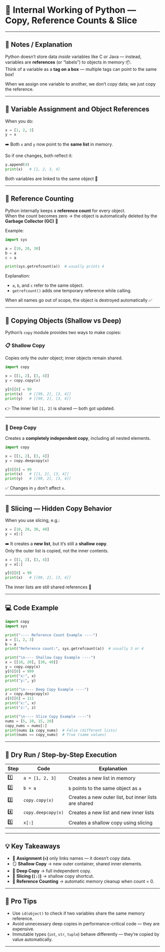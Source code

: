 # 🐍 Internal Working of Python — Copy, Reference Counts & Slice

---

## 📘 Notes / Explanation

Python doesn’t store data *inside* variables like C or Java — instead, variables are **references** (or “labels”) to objects in memory 📦.  
Think of a variable as a **tag on a box** — multiple tags can point to the same box!

When we assign one variable to another, we don’t copy data; we just copy the reference.

---

## 🔹 Variable Assignment and Object References

When you do:
```python
x = [1, 2, 3]
y = x
```
➡️ Both `x` and `y` now point to the **same list** in memory.

So if one changes, both reflect it:
```python
y.append(4)
print(x)   # [1, 2, 3, 4]
```

Both variables are linked to the same object 🧩

---

## 🔹 Reference Counting

Python internally keeps a **reference count** for every object.  
When the count becomes zero → the object is automatically deleted by the **Garbage Collector (GC)** 🧹

Example:
```python
import sys

a = [10, 20, 30]
b = a
c = a

print(sys.getrefcount(a))  # usually prints 4
```
Explanation:
- `a`, `b`, and `c` refer to the same object.  
- `getrefcount()` adds one temporary reference while calling.

When all names go out of scope, the object is destroyed automatically ✅

---

## 🔹 Copying Objects (Shallow vs Deep)

Python’s `copy` module provides two ways to make copies:

### 📋 Shallow Copy  
Copies only the *outer* object; inner objects remain shared.

```python
import copy

x = [[1, 2], [3, 4]]
y = copy.copy(x)

y[0][0] = 99
print(x)   # [[99, 2], [3, 4]]
print(y)   # [[99, 2], [3, 4]]
```
👉 The inner list `[1, 2]` is shared — both got updated.

---

### 🧱 Deep Copy  
Creates a **completely independent copy**, including all nested elements.

```python
import copy

x = [[1, 2], [3, 4]]
y = copy.deepcopy(x)

y[0][0] = 99
print(x)   # [[1, 2], [3, 4]]
print(y)   # [[99, 2], [3, 4]]
```
✅ Changes in `y` don’t affect `x`.

---

## 🔹 Slicing — Hidden Copy Behavior

When you use slicing, e.g.:
```python
x = [10, 20, 30, 40]
y = x[:]
```
➡️ It creates a **new list**, but it’s still a **shallow copy**.  
Only the outer list is copied, not the inner contents.

```python
x = [[1, 2], [3, 4]]
y = x[:]

y[0][0] = 99
print(x)   # [[99, 2], [3, 4]]
```
The inner lists are still shared references 🔁

---

## 💻 Code Example
```python
import copy
import sys

print("---- Reference Count Example ----")
a = [1, 2, 3]
b = a
print("Reference count:", sys.getrefcount(a))  # usually 3 or 4

print("\n---- Shallow Copy Example ----")
x = [[10, 20], [30, 40]]
y = copy.copy(x)
y[0][0] = 999
print("x:", x)
print("y:", y)

print("\n---- Deep Copy Example ----")
z = copy.deepcopy(x)
z[0][0] = 111
print("x:", x)
print("z:", z)

print("\n---- Slice Copy Example ----")
nums = [5, 10, 15, 20]
copy_nums = nums[:]
print(nums is copy_nums)  # False (different lists)
print(nums == copy_nums)  # True (same values)
```

---

## 🧠 Dry Run / Step-by-Step Execution

| Step | Code | Explanation |
|------|------|--------------|
| 1️⃣ | `a = [1, 2, 3]` | Creates a new list in memory |
| 2️⃣ | `b = a` | `b` points to the same object as `a` |
| 3️⃣ | `copy.copy(x)` | Creates a new outer list, but inner lists are shared |
| 4️⃣ | `copy.deepcopy(x)` | Creates a new list and new inner lists |
| 5️⃣ | `x[:]` | Creates a shallow copy using slicing |

---

## 💡 Key Takeaways

- 🧩 **Assignment (`=`)** only links names — it doesn’t copy data.  
- 🪞 **Shallow Copy** → new outer container, shared inner elements.  
- 🧬 **Deep Copy** → full independent copy.  
- 🔁 **Slicing (`[:]`)** → shallow copy shortcut.  
- 🧹 **Reference Counting** → automatic memory cleanup when count = 0.

---

## 🚀 Pro Tips

- Use `id(object)` to check if two variables share the same memory reference.
- Avoid unnecessary deep copies in performance-critical code — they are expensive.
- Immutable types (`int`, `str`, `tuple`) behave differently — they’re copied by value automatically.

---

